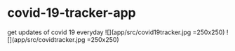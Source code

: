 # covid-19-tracker-app
get updates of covid 19 everyday
![](app/src/covid19tracker.jpg =250x250)
![](app/src/covidtracker.jpg =250x250)
